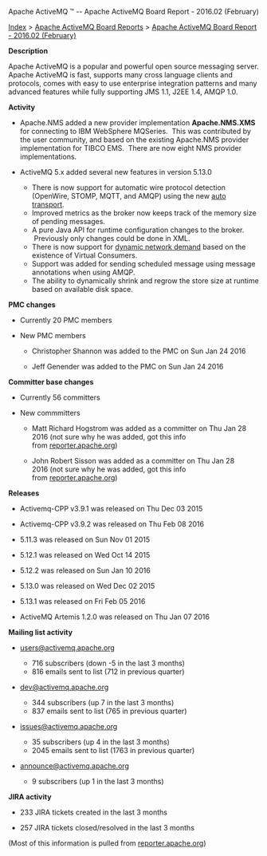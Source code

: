Apache ActiveMQ ™ -- Apache ActiveMQ Board Report - 2016.02 (February) 

[Index](index.html) > [Apache ActiveMQ Board Reports](apache-activemq-board-reports.html) > [Apache ActiveMQ Board Report - 2016.02 (February)](apache-activemq-board-report-201602-february.html)


**Description**

Apache ActiveMQ is a popular and powerful open source messaging server. Apache ActiveMQ is fast, supports many cross language clients and protocols, comes with easy to use enterprise integration patterns and many advanced features while fully supporting JMS 1.1, J2EE 1.4, AMQP 1.0.

**Activity**

*   Apache.NMS added a new provider implementation **Apache.NMS.XMS** for connecting to IBM WebSphere MQSeries.  This was contributed by the user community, and based on the existing Apache.NMS provider implementation for TIBCO EMS.  There are now eight NMS provider implementations.
    
*   ActiveMQ 5.x added several new features in version 5.13.0
    *   There is now support for automatic wire protocol detection (OpenWire, STOMP, MQTT, and AMQP) using the new [auto transport](auto.html).
    *   Improved metrics as the broker now keeps track of the memory size of pending messages.
    *   A pure Java API for runtime configuration changes to the broker.  Previously only changes could be done in XML.
    *   There is now support for [dynamic network demand](networks-of-brokers.html) based on the existence of Virtual Consumers.
    *   Support was added for sending scheduled message using message annotations when using AMQP.
    *   The ability to dynamically shrink and regrow the store size at runtime based on available disk space.

**PMC changes**

*   Currently 20 PMC members
    
*   New PMC members 
    
    *   Christopher Shannon was added to the PMC on Sun Jan 24 2016
        
    *   Jeff Genender was added to the PMC on Sun Jan 24 2016
        

**Committer base changes**

*   Currently 56 committers
    
*   New commmitters
    
    *   Matt Richard Hogstrom was added as a committer on Thu Jan 28 2016 (not sure why he was added, got this info from [reporter.apache.org](http://reporter.apache.org))
        
    *   John Robert Sisson was added as a committer on Thu Jan 28 2016 (not sure why he was added, got this info from [reporter.apache.org](http://reporter.apache.org/))
        

**Releases**

*   Activemq-CPP v3.9.1 was released on Thu Dec 03 2015
    
*   Activemq-CPP v3.9.2 was released on Thu Feb 08 2016
    
*   5.11.3 was released on Sun Nov 01 2015
    
*   5.12.1 was released on Wed Oct 14 2015
    
*   5.12.2 was released on Sun Jan 10 2016
    
*   5.13.0 was released on Wed Dec 02 2015
    
*   5.13.1 was released on Fri Feb 05 2016
*   ActiveMQ Artemis 1.2.0 was released on Thu Jan 07 2016
    

**Mailing list activity**

*   [users@activemq.apache.org](mailto:users@activemq.apache.org)
    
    *   716 subscribers (down -5 in the last 3 months)
    *   816 emails sent to list (712 in previous quarter)
*   [dev@activemq.apache.org](mailto:dev@activemq.apache.org)
    
    *   344 subscribers (up 7 in the last 3 months)
    *   837 emails sent to list (765 in previous quarter)
*   [issues@activemq.apache.org](mailto:issues@activemq.apache.org)
    
    *   35 subscribers (up 4 in the last 3 months)
    *   2045 emails sent to list (1763 in previous quarter)
*   [announce@activemq.apache.org](mailto:announce@activemq.apache.org)
    
    *   9 subscribers (up 1 in the last 3 months)

**JIRA activity**

*   233 JIRA tickets created in the last 3 months
    
*   257 JIRA tickets closed/resolved in the last 3 months
    

(Most of this information is pulled from [reporter.apache.org](https://reporter.apache.org/))

